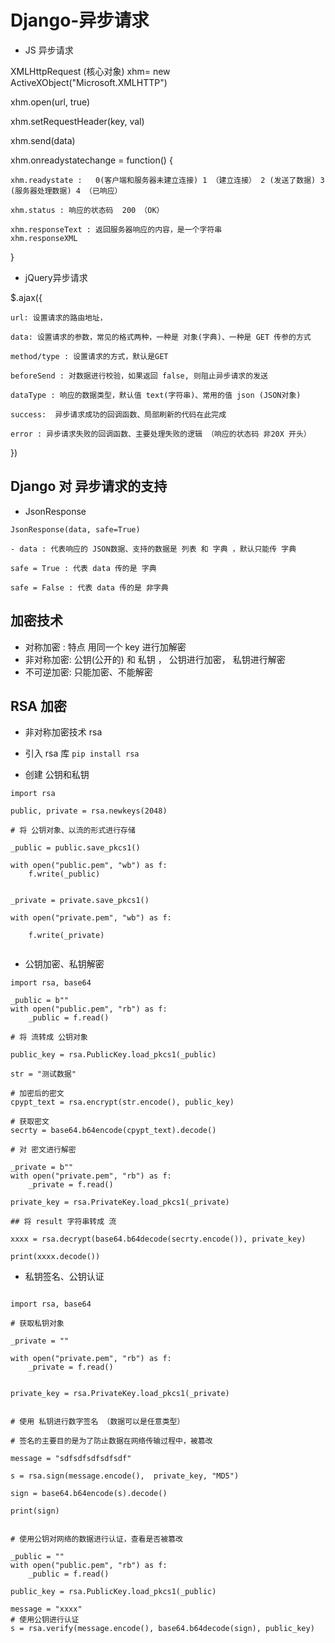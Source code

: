 # Django-异步请求 

- JS 异步请求

XMLHttpRequest  (核心对象)
xhm= new ActiveXObject("Microsoft.XMLHTTP")

xhm.open(url, true)

xhm.setRequestHeader(key, val)

xhm.send(data)

xhm.onreadystatechange = function() {
	
	xhm.readystate :   0(客户端和服务器未建立连接) 1 （建立连接） 2 (发送了数据) 3 (服务器处理数据) 4 （已响应）
	
	xhm.status : 响应的状态码  200 （OK）
	
	xhm.responseText : 返回服务器响应的内容，是一个字符串
	xhm.responseXML 
}

- jQuery异步请求

$.ajax({
	
	url: 设置请求的路由地址，
	
	data: 设置请求的参数，常见的格式两种，一种是 对象(字典)、一种是 GET 传参的方式
	
	method/type : 设置请求的方式，默认是GET
	
	beforeSend : 对数据进行校验，如果返回 false, 则阻止异步请求的发送
	
	dataType : 响应的数据类型，默认值 text(字符串)、常用的值 json (JSON对象)
	
	success:  异步请求成功的回调函数、局部刷新的代码在此完成
	
	error : 异步请求失败的回调函数、主要处理失败的逻辑 （响应的状态码 非20X 开头）
	
})



## Django 对 异步请求的支持 

- JsonResponse 

```
JsonResponse(data, safe=True)

- data : 代表响应的 JSON数据、支持的数据是 列表 和 字典 ，默认只能传 字典 

safe = True : 代表 data 传的是 字典 

safe = False : 代表 data 传的是 非字典

```
## 加密技术 

- 对称加密 : 特点 用同一个 key 进行加解密
- 非对称加密: 公钥(公开的) 和 私钥 ， 公钥进行加密， 私钥进行解密 
- 不可逆加密: 只能加密、不能解密

##  RSA 加密

- 非对称加密技术  rsa

- 引入 rsa 库  `pip install rsa`

- 创建 公钥和私钥 

```
import rsa 

public, private = rsa.newkeys(2048)

# 将 公钥对象、以流的形式进行存储

_public = public.save_pkcs1()

with open("public.pem", "wb") as f:
    f.write(_public)


_private = private.save_pkcs1()

with open("private.pem", "wb") as f:

    f.write(_private)


```


- 公钥加密、私钥解密

```
import rsa, base64

_public = b""
with open("public.pem", "rb") as f:
    _public = f.read()

# 将 流转成 公钥对象

public_key = rsa.PublicKey.load_pkcs1(_public)

str = "测试数据"

# 加密后的密文
cpypt_text = rsa.encrypt(str.encode(), public_key)

# 获取密文
secrty = base64.b64encode(cpypt_text).decode()

# 对 密文进行解密

_private = b""
with open("private.pem", "rb") as f:
    _private = f.read()

private_key = rsa.PrivateKey.load_pkcs1(_private)

## 将 result 字符串转成 流

xxxx = rsa.decrypt(base64.b64decode(secrty.encode()), private_key)

print(xxxx.decode())

```


- 私钥签名、公钥认证

```

import rsa, base64

# 获取私钥对象

_private = ""

with open("private.pem", "rb") as f:
    _private = f.read()


private_key = rsa.PrivateKey.load_pkcs1(_private)


# 使用 私钥进行数字签名 （数据可以是任意类型）

# 签名的主要目的是为了防止数据在网络传输过程中，被篡改

message = "sdfsdfsdfsdfsdf"

s = rsa.sign(message.encode(),  private_key, "MD5")

sign = base64.b64encode(s).decode()

print(sign)


# 使用公钥对网络的数据进行认证，查看是否被篡改

_public = ""
with open("public.pem", "rb") as f:
    _public = f.read()

public_key = rsa.PublicKey.load_pkcs1(_public)

message = "xxxx"
# 使用公钥进行认证
s = rsa.verify(message.encode(), base64.b64decode(sign), public_key)
```